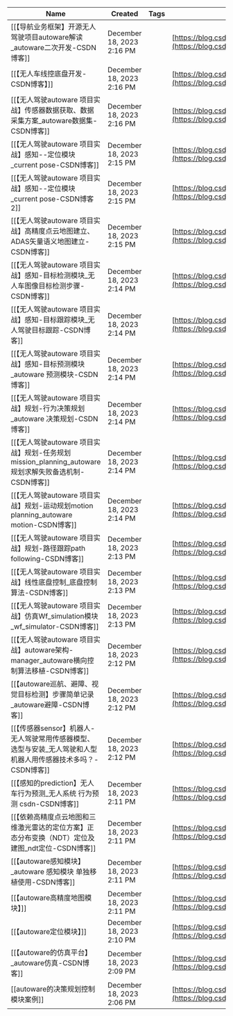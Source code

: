 |Name|Created|Tags|URL|Updated|
|---|---|---|---|---|
|[[【导航业务框架】开源无人驾驶项目autoware解读_autoware二次开发-CSDN博客]]|December 18, 2023 2:16 PM||[https://blog.csdn.net/qq_35635374/article/details/120893039](https://blog.csdn.net/qq_35635374/article/details/120893039)|December 20, 2023 5:11 PM|
|[[【无人车线控底盘开发-CSDN博客】]]|December 18, 2023 2:16 PM||[https://blog.csdn.net/qq_35635374/article/details/121180713](https://blog.csdn.net/qq_35635374/article/details/121180713)|December 18, 2023 2:28 PM|
|[[【无人驾驶autoware 项目实战】传感器数据获取、数据采集方案_autoware数据集-CSDN博客]]|December 18, 2023 2:16 PM||[https://blog.csdn.net/qq_35635374/article/details/121859664](https://blog.csdn.net/qq_35635374/article/details/121859664)|December 18, 2023 2:16 PM|
|[[【无人驾驶autoware 项目实战】感知--定位模块_current pose-CSDN博客]]|December 18, 2023 2:15 PM||[https://blog.csdn.net/qq_35635374/article/details/121859820](https://blog.csdn.net/qq_35635374/article/details/121859820)|December 18, 2023 2:15 PM|
|[[【无人驾驶autoware 项目实战】感知--定位模块_current pose-CSDN博客 2]]|December 18, 2023 2:15 PM||[https://blog.csdn.net/qq_35635374/article/details/121859820](https://blog.csdn.net/qq_35635374/article/details/121859820)|December 18, 2023 2:15 PM|
|[[【无人驾驶autoware 项目实战】高精度点云地图建立、ADAS矢量语义地图建立-CSDN博客]]|December 18, 2023 2:15 PM||[https://blog.csdn.net/qq_35635374/article/details/121859747](https://blog.csdn.net/qq_35635374/article/details/121859747)|December 18, 2023 2:15 PM|
|[[【无人驾驶autoware 项目实战】感知-目标检测模块_无人车图像目标检测步骤-CSDN博客]]|December 18, 2023 2:14 PM||[https://blog.csdn.net/qq_35635374/article/details/121859878](https://blog.csdn.net/qq_35635374/article/details/121859878)|December 18, 2023 2:14 PM|
|[[【无人驾驶autoware 项目实战】感知-目标跟踪模块_无人驾驶目标跟踪-CSDN博客]]|December 18, 2023 2:14 PM||[https://blog.csdn.net/qq_35635374/article/details/121859926](https://blog.csdn.net/qq_35635374/article/details/121859926)|December 18, 2023 2:14 PM|
|[[【无人驾驶autoware 项目实战】感知-目标预测模块_autoware 预测模块-CSDN博客]]|December 18, 2023 2:14 PM||[https://blog.csdn.net/qq_35635374/article/details/121859976](https://blog.csdn.net/qq_35635374/article/details/121859976)|December 18, 2023 2:14 PM|
|[[【无人驾驶autoware 项目实战】规划-行为决策规划_autoware 决策规划-CSDN博客]]|December 18, 2023 2:14 PM||[https://blog.csdn.net/qq_35635374/article/details/121859996](https://blog.csdn.net/qq_35635374/article/details/121859996)|December 18, 2023 2:14 PM|
|[[【无人驾驶autoware 项目实战】规划-任务规划mission_planning_autoware 规划求解失败备选机制-CSDN博客]]|December 18, 2023 2:14 PM||[https://blog.csdn.net/qq_35635374/article/details/121860065](https://blog.csdn.net/qq_35635374/article/details/121860065)|December 18, 2023 2:14 PM|
|[[【无人驾驶autoware 项目实战】规划-运动规划motion planning_autoware motion-CSDN博客]]|December 18, 2023 2:14 PM||[https://blog.csdn.net/qq_35635374/article/details/121860093](https://blog.csdn.net/qq_35635374/article/details/121860093)|December 18, 2023 2:14 PM|
|[[【无人驾驶autoware 项目实战】规划-路径跟踪path following-CSDN博客]]|December 18, 2023 2:13 PM||[https://blog.csdn.net/qq_35635374/article/details/121860283](https://blog.csdn.net/qq_35635374/article/details/121860283)|December 18, 2023 2:13 PM|
|[[【无人驾驶autoware 项目实战】线性底盘控制_底盘控制算法-CSDN博客]]|December 18, 2023 2:13 PM||[https://blog.csdn.net/qq_35635374/article/details/121860370](https://blog.csdn.net/qq_35635374/article/details/121860370)|December 18, 2023 2:13 PM|
|[[【无人驾驶autoware 项目实战】仿真Wf_simulation模块_wf_simulator-CSDN博客]]|December 18, 2023 2:13 PM||[https://blog.csdn.net/qq_35635374/article/details/121860409](https://blog.csdn.net/qq_35635374/article/details/121860409)|December 18, 2023 2:13 PM|
|[[【无人驾驶autoware 项目实战】autoware架构-manager_autoware横向控制算法移植-CSDN博客]]|December 18, 2023 2:12 PM||[https://blog.csdn.net/qq_35635374/article/details/121861608](https://blog.csdn.net/qq_35635374/article/details/121861608)|December 18, 2023 2:12 PM|
|[[【autoware巡航、避障、视觉目标检测】步骤简单记录_autoware避障-CSDN博客]]|December 18, 2023 2:12 PM||[https://blog.csdn.net/qq_35635374/article/details/123558397](https://blog.csdn.net/qq_35635374/article/details/123558397)|December 18, 2023 2:12 PM|
|[[【传感器sensor】机器人-无人驾驶常用传感器模型、选型与安装_无人驾驶和人型机器人用传感器技术多吗？-CSDN博客]]|December 18, 2023 2:12 PM||[https://blog.csdn.net/qq_35635374/article/details/121021698](https://blog.csdn.net/qq_35635374/article/details/121021698)|December 18, 2023 2:12 PM|
|[[【感知的prediction】无人车行为预测_无人系统 行为预测 csdn-CSDN博客]]|December 18, 2023 2:11 PM||[https://blog.csdn.net/qq_35635374/article/details/120591633](https://blog.csdn.net/qq_35635374/article/details/120591633)|December 18, 2023 2:11 PM|
|[[【依赖高精度点云地图和三维激光雷达的定位方案】正态分布变换（NDT）定位及建图_ndt定位-CSDN博客]]|December 18, 2023 2:11 PM||[https://blog.csdn.net/qq_35635374/article/details/121786885](https://blog.csdn.net/qq_35635374/article/details/121786885)|December 18, 2023 2:11 PM|
|[[【autoware感知模块】_autoware 感知模块 单独移植使用-CSDN博客]]|December 18, 2023 2:11 PM||[https://blog.csdn.net/qq_35635374/article/details/124538712](https://blog.csdn.net/qq_35635374/article/details/124538712)|December 18, 2023 2:11 PM|
|[[【autoware高精度地图模块】]]|December 18, 2023 2:11 PM||[https://blog.csdn.net/qq_35635374/article/details/124539162](https://blog.csdn.net/qq_35635374/article/details/124539162)|December 18, 2023 2:26 PM|
|[[【autoware定位模块】]]|December 18, 2023 2:10 PM||[https://blog.csdn.net/qq_35635374/article/details/124540935](https://blog.csdn.net/qq_35635374/article/details/124540935)|December 18, 2023 2:25 PM|
|[[【autoware的仿真平台】_autoware仿真-CSDN博客]]|December 18, 2023 2:09 PM||[https://blog.csdn.net/qq_35635374/article/details/124541215](https://blog.csdn.net/qq_35635374/article/details/124541215)|December 18, 2023 2:19 PM|
|[[autoware的决策规划控制模块案例]]|December 18, 2023 2:06 PM||[https://blog.csdn.net/qq_35635374/article/details/124654200](https://blog.csdn.net/qq_35635374/article/details/124654200)|December 18, 2023 2:27 PM|